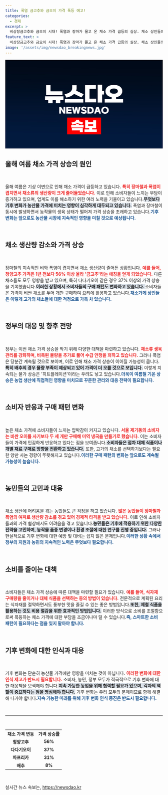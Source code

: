 ```yaml
---
title: 폭염 금고추와 금오이 가격 폭등 예고!
categories:
  - 경제
excerpt: >
  비상장금고추와 금오이 시대! 폭염과 장마가 몰고 온 채소 가격 급등의 실상. 채소 상인들의 애환과 정부의 대책, 앞으로의 전망을 알아봅니다. 클릭하고 더 알아보세요!
feature_text: >
  비상장금고추와 금오이 시대! 폭염과 장마가 몰고 온 채소 가격 급등의 실상. 채소 상인들의 애환과 정부의 대책, 앞으로의 전망을 알아봅니다. 클릭하고 더 알아보세요!
image: '/assets/img/newsdao_breakingnews.jpg'
---
```


<p><img src="/assets/img/newsdao_breakingnews.jpg" alt="koreaapp 속보" /></p>

<h2>올해 여름 채소 가격 상승의 원인</h2>

<p data-ke-size="size16">&nbsp;</p>

<p>올해 여름은 기상 이변으로 인해 채소 가격이 급등하고 있습니다. <b><span style="color: #ee2323;">특히 장마철과 폭염이 겹치면서 채소류의 생산량이 크게 줄어들었습니다.</span></b> 이로 인해 소비자들이 느끼는 부담이 증가하고 있으며, 업계도 이를 해소하기 위한 여러 노력을 기울이고 있습니다.<b><span style="background-color: #21538527;">무엇보다 기후 변화가 농산물 가격에 미치는 영향이 심각하게 대두되고 있습니다.</span></b> 폭염과 장마철이 동시에 발생하면서 농작물의 생육 상태가 떨어져 가격 상승을 초래하고 있습니다.<b><span style="color: #1a5490;">기후 변화는 앞으로도 농산물 시장에 지속적인 영향을 미칠 것으로 예상됩니다.</span></b></p>

<p data-ke-size="size16">&nbsp;</p>

<h2>채소 생산량 감소와 가격 상승</h2>

<p data-ke-size="size16">&nbsp;</p>

<p>장마철의 지속적인 비와 폭염이 겹치면서 채소 생산량이 줄어든 상황입니다. <b><span style="color: #ee2323;">예를 들어, 청양고추 가격은 1년 전보다 56% 이상 올라 '금고추'라는 애칭을 얻게 되었습니다.</span></b> 다른 채소들도 모두 영향을 받고 있으며, 특히 다다기오이 같은 경우 37% 이상의 가격 상승을 기록했습니다.<b><span style="background-color: #21538527;">이러한 상황에서 소비자들의 구매 패턴도 변화하고 있습니다. </span></b> 소비자들은 가격이 비싼 채소를 두어 개만 구매하여 요리에 활용하고 있습니다.<b><span style="color: #1a5490;">채소가게 상인들은 이렇게 고가의 채소들에 대한 걱정으로 가득 차 있습니다.</span></b></p>

<p data-ke-size="size16">&nbsp;</p>

<h2>정부의 대응 및 향후 전망</h2>

<p data-ke-size="size16">&nbsp;</p>

<p>정부는 이번 채소 가격 상승을 막기 위해 다양한 대책을 마련하고 있습니다. <b><span style="color: #ee2323;">채소류 생육 관리를 강화하며, 비축된 물량을 추가로 풀어 수급 안정을 꾀하고 있습니다.</span></b> 그러나 폭염은 당분간 계속될 것으로 보이며, 이로 인해 채소 가격 상승이 이어질 가능성이 큽니다.<b><span style="background-color: #21538527;">특히 배추의 경우 물량 부족이 예상되고 있어 가격이 더 오를 것으로 보입니다.</span></b> 이렇게 지속되는 물가 상승은 '히트플레이션'이라는 우려도 낳고 있습니다.<b><span style="color: #1a5490;">더욱이 여름철 기온 상승은 농업 생산에 직접적인 영향을 미치므로 꾸준한 관리와 대응 전략이 필요합니다.</span></b></p>

<p data-ke-size="size16">&nbsp;</p>

<h2>소비자 반응과 구매 패턴 변화</h2>

<p data-ke-size="size16">&nbsp;</p>

<p>높은 채소 가격에 소비자들이 느끼는 압박감이 커지고 있습니다. <b><span style="color: #ee2323;">서울 제기동의 소비자는 비싼 오이를 사기보다 두 세 개만 구매해 미역 냉국을 만들기로 했습니다.</span></b> 이는 소비자들이 가격에 민감하게 반응하고 있다는 점을 보여줍니다.<b><span style="background-color: #21538527;">소비자들은 점차 대체 식품이나 개별 재료 구매로 방향을 전환하고 있습니다.</span></b> 또한, 고가의 채소를 선택하기보다는 필요한 양만 사는 경향이 뚜렷해지고 있습니다.<b><span style="color: #1a5490;">이러한 구매 패턴의 변화는 앞으로도 계속될 가능성이 높습니다.</span></b></p>

<p data-ke-size="size16">&nbsp;</p>

<h2>농민들의 고민과 대응</h2>

<p data-ke-size="size16">&nbsp;</p>

<p>채소 생산에 어려움을 겪는 농민들도 큰 걱정을 하고 있습니다. <b><span style="color: #ee2323;">많은 농민들이 장마철과 폭염의 여파로 생산량 감소를 겪고 있어 경제적 타격을 받고 있습니다.</span></b> 이로 인해 소비자들과의 가격 협상에서도 어려움을 겪고 있습니다.<b><span style="background-color: #21538527;">농민들은 기후에 적응하기 위한 다양한 전략을 고민하며, 농작물 품종 변경이나 환경 조절에 대한 연구를 진행 중입니다.</span></b> 그러나 현실적으로 기후 변화에 대한 예방 및 대비는 쉽지 않은 문제입니다.<b><span style="color: #1a5490;">이러한 상황 속에서 정부의 지원과 농민의 지속적인 노력은 무엇보다 필요합니다.</span></b></p>

<p data-ke-size="size16">&nbsp;</p>

<h2>소비를 줄이는 대책</h2>

<p data-ke-size="size16">&nbsp;</p>

<p>소비자들은 채소 가격 상승에 따른 대책을 마련할 필요가 있습니다. <b><span style="color: #ee2323;">예를 들어, 식자재 구매량을 줄이거나 대체 식품을 선택하는 등의 방법이 있습니다.</span></b> 전문적으로 계획된 요리는 식자재를 절약하면서도 풍부한 맛을 즐길 수 있는 좋은 방법입니다.<b><span style="background-color: #21538527;">또한, 제철 식품을 활용하는 것도 비용 절감을 위한 효과적인 방법입니다.</span></b> 이러한 방식으로 소비를 조절함으로써 폭등하는 채소 가격에 대한 부담을 조금이나마 덜 수 있습니다.<b><span style="color: #1a5490;">즉, 스마트한 소비 패턴이 필요하다는 점을 잊지 말아야 합니다.</span></b></p>

<p data-ke-size="size16">&nbsp;</p>

<h2>기후 변화에 대한 인식과 대응</h2>

<p data-ke-size="size16">&nbsp;</p>

<p>기후 변화는 단순히 농산물 가격에만 영향을 미치는 것이 아닙니다. <b><span style="color: #ee2323;">이러한 변화에 대한 인식 제고가 반드시 필요합니다.</span></b> 소비자, 농민, 정부 모두가 적극적으로 기후 변화에 대한 대응책을 모색해야 합니다.<b><span style="background-color: #21538527;">지속 가능한 농업을 위해 협력할 필요가 있으며, 각자의 역할이 중요하다는 점을 명심해야 합니다.</span></b> 기후 변화는 우리 모두의 문제이므로 함께 해결해 나가야 합니다.<b><span style="color: #1a5490;">지속 가능한 미래를 위해 기후 변화 인식 증진은 반드시 필요합니다.</span></b></p>

<p data-ke-size="size16">&nbsp;</p>

<hr>

<p data-ke-size="size16">&nbsp;</p>

<table style="border-collapse: collapse; border-spacing: 0; width: 100%;">
<tr>
<td style="text-align: center; height: 17px;"><b>채소 가격 변동</b></td>
<td style="text-align: center; height: 17px;"><b>가격 상승률</b></td>
</tr>
<tr>
<td style="text-align: center; height: 17px;"><b>청양고추</b></td>
<td style="text-align: center; height: 17px;"><b>56%</b></td>
</tr>
<tr>
<td style="text-align: center; height: 17px;"><b>다다기오이</b></td>
<td style="text-align: center; height: 17px;"><b>37%</b></td>
</tr>
<tr>
<td style="text-align: center; height: 17px;"><b>파프리카</b></td>
<td style="text-align: center; height: 17px;"><b>31%</b></td>
</tr>
<tr>
<td style="text-align: center; height: 17px;"><b>배추</b></td>
<td style="text-align: center; height: 17px;"><b>8%</b></td>
</tr>
</table>

<p data-ke-size="size16">&nbsp;</p>
실시간 뉴스 속보는, <a href="https://newsdao.kr" rel="dofollow">https://newsdao.kr</a>


